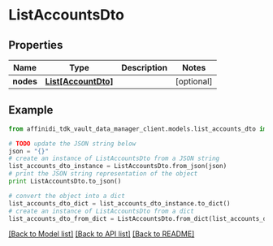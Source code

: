 # ListAccountsDto

## Properties

| Name      | Type                                  | Description | Notes      |
| --------- | ------------------------------------- | ----------- | ---------- |
| **nodes** | [**List[AccountDto]**](AccountDto.md) |             | [optional] |

## Example

```python
from affinidi_tdk_vault_data_manager_client.models.list_accounts_dto import ListAccountsDto

# TODO update the JSON string below
json = "{}"
# create an instance of ListAccountsDto from a JSON string
list_accounts_dto_instance = ListAccountsDto.from_json(json)
# print the JSON string representation of the object
print ListAccountsDto.to_json()

# convert the object into a dict
list_accounts_dto_dict = list_accounts_dto_instance.to_dict()
# create an instance of ListAccountsDto from a dict
list_accounts_dto_from_dict = ListAccountsDto.from_dict(list_accounts_dto_dict)
```

[[Back to Model list]](../README.md#documentation-for-models) [[Back to API list]](../README.md#documentation-for-api-endpoints) [[Back to README]](../README.md)
